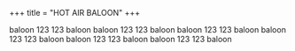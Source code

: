 +++
title = "HOT AIR BALOON"
+++


baloon 123 123 baloon
baloon 123 123 baloon
baloon 123 123 baloon
baloon 123 123 baloon
baloon 123 123 baloon
baloon 123 123 baloon
